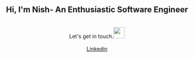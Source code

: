
  <h2 align="center">Hi, I'm Nish- An Enthusiastic Software Engineer</h2>
<br>
<div align="center"> Let's get in touch.<img src="https://media.giphy.com/media/WUlplcMpOCEmTGBtBW/giphy.gif" width="30"> </div>
  
  <br />
  <div align="center">
    <a href="https://www.linkedin.com/in/nishkarsh-dubb/" target="_blank">Linkedin</a>
    
    
</h3>

  

  


